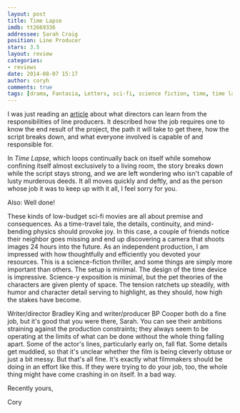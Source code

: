 ```yaml
---
layout: post
title: Time Lapse
imdb: tt2669336
addressee: Sarah Craig
position: Line Producer
stars: 3.5
layout: review 
categories: 
- reviews
date: 2014-08-07 15:17
author: coryh
comments: true
tags: [drama, Fantasia, Letters, sci-fi, science fiction, time, time lapse, Time travel]
---
```


I was just reading an [article][3] about what directors can learn from the responsibilities of line producers. It described how the job requires one to know the end result of the project, the path it will take to get there, how the script breaks down, and what everyone involved is capable of and responsible for.

   [3]: http://www.filmstrategy.com/2013/08/production-tips-10-ways-directors-must.html

In _Time Lapse_, which loops continually back on itself while somehow confining itself almost exclusively to a living room, the story breaks down while the script stays strong, and we are left wondering who isn't capable of lusty murderous deeds.  It all moves quickly and deftly, and as the person whose job it was to keep up with it all, I feel sorry for you.

Also: Well done!

These kinds of low-budget sci-fi movies are all about premise and consequences. As a time-travel tale, the details, continuity, and mind-bending physics should provoke joy.  In this case, a couple of friends notice their neighbor goes missing and end up discovering a camera that shoots images 24 hours into the future. As an independent production, I am impressed with how thoughtfully and efficiently you devoted your resources. This is a science-fiction thriller, and some things are simply more important than others. The setup is minimal. The design of the time device is impressive. Science-y exposition is minimal, but the pet theories of the characters are given plenty of space. The tension ratchets up steadily, with humor and character detail serving to highlight, as they should, how high the stakes have become.

Writer/director Bradley King and writer/producer BP Cooper both do a fine job, but it's good that you were there, Sarah. You can see their ambitions straining against the production constraints; they always seem to be operating at the limits of what can be done without the whole thing falling apart. Some of the actor's lines, particularly early on, fall flat. Some details get muddied, so that it's unclear whether the film is being cleverly obtuse or just a bit messy.  But that's all fine. It's exactly what filmmakers should be doing in an effort like this. If they were trying to do your job, too, the whole thing might have come crashing in on itself. In a bad way.

Recently yours,

Cory